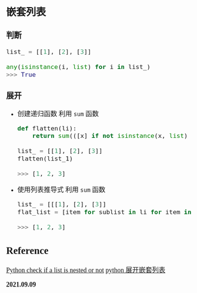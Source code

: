 <font size=4 face='楷体'>

## 嵌套列表

### 判断

```python
list_ = [[1], [2], [3]]

any(isinstance(i, list) for i in list_)
>>> True
```

### 展开

- 创建递归函数
  利用 `sum` 函数

  ```python
  def flatten(li):
      return sum(([x] if not isinstance(x, list) else flatten(x) for x in li), [])

  list_ = [[1], [2], [3]]
  flatten(list_1)

  >>> [1, 2, 3]
  ```

- 使用列表推导式
  利用 `sum` 函数

  ```python
  list_ = [[[1], [2], [3]]
  flat_list = [item for sublist in li for item in sublist]

  >>> [1, 2, 3]
  ```

## Reference

[Python check if a list is nested or not](https://www.it1352.com/1566402.html)
[python 展开嵌套列表](https://www.cnblogs.com/songbiao/p/12689708.html)

**2021.09.09**
